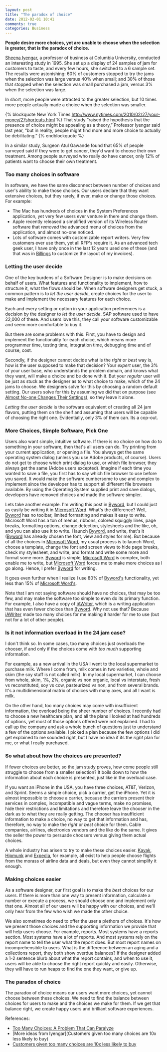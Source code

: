 ```yaml
---
layout: post
title: "The paradox of choice"
date: 2012-02-01 10:41
comments: true
categories: Business
---
```


**People desire more choices, yet are unable to choose when the selection is greater, that is the paradox of choice.**

[Sheena Iyengar](http://www.columbia.edu/~ss957/), a professor of business at Columbia University, conducted an interesting study in 1995. She set up a display of 24 samples of jam for customers to taste, and every few hours, she switched to a 6 sample set. The results were astonishing: 60% of customers stopped to try the jams when the selection was large versus 40% when small; and 30% of those that stopped when the selection was small purchased a jam, versus 3% when the selection was large.

In short, more people were attracted to the greater selection, but 10 times more people actually made a choice when the selection was smaller.

{% blockquote New York Times http://www.nytimes.com/2010/02/27/your-money/27shortcuts.html %}
That study “raised the hypothesis that the presence of choice might be appealing as a theory,” Professor Iyengar said last year, “but in reality, people might find more and more choice to actually be debilitating.”
{% endblockquote %}

In a similar study, Surgeon Atul Gawande found that 65% of people surveyed said if they were to get cancer, they'd want to choose their own treatment. Among people surveyed who really *do* have cancer, only 12% of patients want to choose their own treatment.

### Too many choices in software

In software, we have the same disconnect between number of choices and user's ability to make those choices. Our users declare that they want extensive choices, but they rarely, if ever, make or change those choices. For example:

* The Mac has hundreds of choices in the System Preferences application, yet very few users ever venture in there and change them.
* Apple recently released a simplified version of its Wireless Router software that *removed* the advanced menu of choices from the application, and almost no-one noticed.
* Lots of software comes with customizable report writers. Very few customers ever use them, yet all RFP's require it. As an advanced tech geek user, I have only once in the last 12 years used one of these (and that was in [Billings](http://www.marketcircle.com/billings/) to customize the layout of my invoices).

### Letting the user decide

One of the key burdens of a Software Designer is to make decisions on behalf of users. What features and functionality to implement, how to structure it, what the flows should be. When software designers get stuck, a common pattern is to *let the user decide*, create choices for the user to make and implement the necessary features for each choice.

Each and every setting or option in your application preferences is a decision by the designer to *let the user decide*. SAP software used to have 22,000 of these. And users love this, they call your software customizable and seem more comfortable to buy it.

But there are some problems with this. First, you have to design and implement the functionality for each choice, which means more programmer time, testing time, integration time, debugging time and of course, cost.

Secondly, if the designer cannot decide what is the *right* or *best* way is, how is the user supposed to make that decision? Your *expert* user, the 3% of your user base, who understands the problem domain, and knows what they want, will make a choice and be done with it.  But your *regular* user will be just as stuck as the designer as to what choice to make, which of the 24 jams to choose. We designers solve for this by choosing a random default setting. Our users solve for this by assuming we did that on purpose (see [Almost No-one Changes Their Settings](http://www.hiltmon.com/blog/2011/11/27/almost-no-one-changes-their-settings/)), so they leave it alone.

*Letting the user decide* is the software equivalent of creating all 24 jam flavors, putting them on the shelf and assuming that users will be capable of choosing the right one. Evidentially, only 3% of them can. Its a cop-out.

### More Choices, Simple Software, Pick One

Users also want simple, intuitive software. If there is no choice on how do to something in your software, then that's all users can do. Try printing from your current application, or opening a file. You always get the same operating system dialog (unless you use Adobe products, of course). Users do not get to choose which print dialog to use, or which file browser, they always get the same (Adobe users excepted). Imagine if each time you wanted to save a file, you first has to say which file browser to use before you saved. It would make the software cumbersome to use and complex to implement since the developer has to support all different file browsers available. By using the Operating System supplied print and save dialogs, developers have removed choices and made the software simpler.

Lets take another example. I'm writing this post in [Byword](http://bywordapp.com/), but I could just as easily be writing it in [Microsoft Word](http://office.microsoft.com/en-us/word/). What's the difference? Well, [Byword](http://bywordapp.com/) has no toolbar, limited formatting and makes it easy to write. Microsoft Word has a ton of menus, ribbons, colored squiggly lines, page breaks, formatting options, change detection, stylesheets and the like, oh, and you can also use it to write. I launch [Byword](http://bywordapp.com/), and write, that's it ([Byword](http://bywordapp.com/) has already chosen the font, view and styles for me). But because of all the choices in [Microsoft Word](http://office.microsoft.com/en-us/word/), my usual process is to launch Word, choose a template, change the font and screen views to hide page breaks, check my stylesheet, and write, and format and write some more and format some more. [Byword](http://bywordapp.com/) is simple, [Microsoft Word](http://office.microsoft.com/en-us/word/) is complex, both enable me to write, but [Microsoft Word](http://office.microsoft.com/en-us/word/) forces me to make more choices as I go along. Hence, I prefer [Byword](http://bywordapp.com/) for writing.

It goes even further when I realize I use 80% of [Byword's](http://bywordapp.com/) functionality, yet less than 15% of [Microsoft Word's](http://office.microsoft.com/en-us/word/).

Note that I am not saying software should have no choices, that may be too few, and may make the software too simple to even do its primary function. For example, I also have a copy of [iAWriter](http://www.iawriter.com/), which is a writing application that has even fewer choices than [Byword](http://bywordapp.com/). Why not use that? Because [iAWriter](http://www.iawriter.com/) made too many choices for me making it harder for me to use (but not for a lot of other people).

### Is it not information overload in the 24 jam case?

I don't think so. In some cases, too many choices just overloads the chooser, if and only if the choices come with *too much* supporting information.

For example, as a new arrival in the USA I went to the local supermarket to purchase milk. Where I come from, milk comes in two varieties, whole and skim (the soy stuff is not called milk). In my local supermarket, I can choose from whole, skim, 1%, 2%, organic vs non organic, local vs interstate, fresh vs reconstituted, soy vs cow, pasteurized vs non, and from several brands. It's a multidimensional matrix of choices with many axes, and all I want is milk.

On the other hand, too many choices may come with insufficient information, the overload being the sheer number of choices. I recently had to choose a new healthcare plan, and all the plans I looked at had hundreds of options, yet most of those options offered were not explained. I had to call up the company and ask a whole bunch of questions just to understand a few of the options available. I picked a plan because the few options I did get explained to me sounded right, but I have no idea if its the *right* plan for me, or what I really purchased.

### So what about how the choices are presented?

If fewer choices are better, so the jam study proves, how come people still struggle to choose from a smaller selection? It boils down to how the information about each choice is presented, just like in the overload case.

If you want an iPhone in the USA, you have three choices, AT&T, Verizon, and Sprint. Seems a simple choice, pick a carrier, get the iPhone. Yet it is almost impossible to choose a carrier, because the carriers present their services in complex, incompatible and vague terms, make no promises, hide their restrictions and limitations and therefore leave the chooser in the dark as to what they are really getting. The chooser has insufficient information to make a choice, no way to get that information and has, therefore, no way to make the *right* or *best* choice for them.  Cable companies, airlines, electronics vendors and the like do the same. It gives the seller the power to persuade choosers versus giving them actual choices.

A whole industry has arisen to try to make these choices easier. [Kayak](http://www.kayak.com/), [Hipmunk](http://www.hipmunk.com/) and [Expedia](http://www.expedia.com/), for example, all exist to help people choose flights from the morass of airline data and deals, but even they cannot simplify it enough.

### Making choices easier

As a software designer, our first goal is to make the *best* choices for our users. If there is more than one way to present information, calculate a number or execute a process, we should choose one and implement only that one. Almost all of our users will be happy with our choices, and we'll only hear from the few who wish we made the other choice.

We also sometimes do need to offer the user a plethora of choices. It's how we present those choices and the supporting information we provide that will help users choose. For example, reports. Most systems have a reports section. Most systems have a lot of reports. And most systems rely on the report name to tell the user what the report does. But most report names on incomprehensible to users. What is the difference between an aging and a collections report, they both show overdue balances? If the designer added a 1-2 sentence blurb about what the report contains, and when to use it, users will be able to choose the right report quickly and easily. Otherwise, they will have to run heaps to find the one they want, or give up.

### The paradox of choice

The paradox of choice means our users want more choices, yet cannot choose between these choices. We need to find the balance between choices for users to make and the choices we make for them. If we get that balance right, we create happy users and brilliant software experiences.

References:

* [Too Many Choices: A Problem That Can Paralyze](http://www.nytimes.com/2010/02/27/your-money/27shortcuts.html)
* [More ideas from Iyengar](Customers given too many choices are 10x less likely to buy)
* [Customers given too many choices are 10x less likely to buy](http://sivers.org/jam)